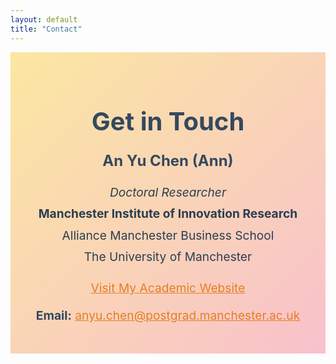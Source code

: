 ```yaml
---
layout: default
title: "Contact"
---
```


<div style="text-align: center; padding: 30px; background: linear-gradient(135deg, #fbe7a1, #f8c1cc); color: #2c3e50;">
   

  <h1 style="font-size: 2.5rem; margin-bottom: 20px; color: #34495e;">Get in Touch</h1>

  <p style="font-size: 1.5rem; margin-bottom: 10px; color: #34495e;">
    <strong>An Yu Chen (Ann)</strong>
  </p>

  <p style="font-size: 1.2rem; line-height: 1.8; color: #2c3e50;">
    <em>Doctoral Researcher</em><br>
    <span style="font-weight: bold;">Manchester Institute of Innovation Research</span><br>
    Alliance Manchester Business School<br>
    The University of Manchester
  </p>

  <p style="margin: 20px 0;">
    <a href="https://an-yu-chen.github.io/academic.website/" style="color: #e67e22; font-size: 1.2rem; text-decoration: underline;">
      Visit My Academic Website
    </a>
  </p>

  <p style="font-size: 1.2rem; color: #34495e;">
    <strong>Email:</strong> <a href="mailto:anyu.chen@postgrad.manchester.ac.uk" style="color: #e67e22;">anyu.chen@postgrad.manchester.ac.uk</a>
  </p>
</div>
